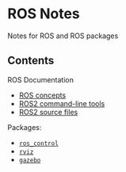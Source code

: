 # ROS Notes
Notes for ROS and ROS packages
## Contents
ROS Documentation
- [ROS concepts](ROS_concepts.md)
- [ROS2 command-line tools](ROS2_documentation.md)
- [ROS2 source files](ROS2_language.md)

Packages:
- [`ros_control`](ROS_control)
- [`rviz`](rviz.md)
- [`gazebo`](gazebo)